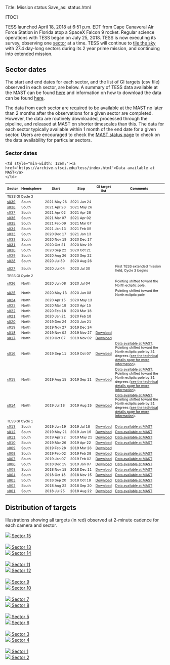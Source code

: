 Title: Mission status
Save_as: status.html

[TOC]

<!-- <img class="img-responsive" style="max-width:67%;" src="images/giprogram/timeline.jpg" alt="TESS CSC timeline"> -->

TESS launched April 18, 2018 at 6:51 p.m. EDT from Cape Canaveral Air
Force Station in Florida atop a SpaceX Falcon 9 rocket. Regular
science operations with TESS began on July 25, 2018. TESS is now executing its survey, observing one [sector](https://heasarc.gsfc.nasa.gov/docs/tess/operations.html#field-of-view) at a time. TESS will continue to [tile the sky](https://heasarc.gsfc.nasa.gov/docs/tess/operations.html#observing-strategy) with 27.4 day-long sectors during its 2 year prime mission, and continuing into extended mission. 

<!-- 

<br/>
<img class="img-responsive" style="max-width:67%;" src="images/tess-launch.jpg">TESS launched successfully on April 18, 2018. TESS will begin collecting science data after a 60 day commissioning period.
*Image Credit: NASA/Kim Shiflett*
<br/>

<br/>
<img class="img-responsive" style="max-width:67%;" src="images/tess-launch-separation.jpg">A camera mounted on the Falcon 9 second stage shows the TESS spacecraft separating from the vehicle. At 7:53 p.m., the twin solar arrays that will power the spacecraft successfully deployed.
*Image Credit: NASA TV*
<br/> -->




<!-- The dates in the table below are from our nominal plan. -->

<!-- <br/> -->
<!-- <img class="img-responsive" style="max-width:67%;" src="images/mission/tess_observingsectorschematic_Winnpresentation.png">
<br/> -->
## Sector dates
The start and end dates for each sector, and the list of GI targets (csv
file) observed in each sector, are below. A summary of TESS data available at the MAST
can be found
[here](https://outerspace.stsci.edu/display/TESS/TESS+Holdings+Available+by+MAST+Service)
and information on how to download the data can be found [here](data-access.html).

The data from each sector are required to be available at the MAST no later than 2 months after the observations for a given sector are completed. However, the data are routinely downloaded, processed through the pipeline, and released at MAST on shorter timescales than this. The data for each sector typically available within 1 month of the end date for a given sector. Users are encouraged to check the [MAST status page](https://outerspace.stsci.edu/display/TESS/TESS+Holdings+Available+by+MAST+Service) to check on the data availability for particular sectors.

<div class="panel panel-primary">
  <div class="panel-heading">
    <h3 class="panel-title">Sector dates</h3>
  </div>
  <div class="panel-body">

  <table class="table table-striped table-hover" style="font-size: 0.77em;">
  <thead>
    <tr>
      <th style="vertical-align: middle;">Sector</th>
      <th style="vertical-align: middle;">Hemisphere</th>
      <th style="vertical-align: middle;">Start</th>
      <th style="vertical-align: middle;">Stop</th>
      <th style="vertical-align: middle;">GI target list</th>
      <!-- <th style="vertical-align: middle;" class="text-center">Release<br>notes</th> -->
      <th style="vertical-align: middle;">Comments</th>
    </tr>
  </thead>
 <tr>
  <td colspan="6">TESS GI Cycle 3</td>
 </tr>
 <tr>
    <td><a href="#s039">s039</a></td>
    <td>South</td>
    <td>2021&nbsp;May&nbsp;26</td>
    <td>2021&nbsp;Jun&nbsp;24</td>
    <td></td>
    <td style="min-width: 12em;">
    </td>
  </tr>

  <tr>
    <td><a href="#s038">s038</a></td>
    <td>South</td>
    <td>2021&nbsp;Apr&nbsp;28</td>
    <td>2021&nbsp;May&nbsp;26</td>
    <td></td>
    <td style="min-width: 12em;">
    </td>
  </tr>

  <tr>
    <td><a href="#s037">s037</a></td>
    <td>South</td>
    <td>2021&nbsp;Apr&nbsp;02</td>
    <td>2021&nbsp;Apr&nbsp;28</td>
    <td></td>
    <td style="min-width: 12em;">
    </td>
  </tr>

  <tr>
    <td><a href="#s036">s036</a></td>
    <td>South</td>
    <td>2021&nbsp;Mar&nbsp;07</td>
    <td>2021&nbsp;Apr&nbsp;02</td>
    <td></td>
    <td style="min-width: 12em;">
    </td>
  </tr>

  <tr>
    <td><a href="#s035">s035</a></td>
    <td>South</td>
    <td>2021&nbsp;Feb&nbsp;09</td>
    <td>2021&nbsp;Mar&nbsp;07</td>
    <td></td>
    <td style="min-width: 12em;">
    </td>
  </tr>

  <tr>
    <td><a href="#s034">s034</a></td>
    <td>South</td>
    <td>2021&nbsp;Jan&nbsp;13</td>
    <td>2021&nbsp;Feb&nbsp;09</td>
    <td></td>
    <td style="min-width: 12em;">
    </td>
  </tr>

  <tr>
    <td><a href="#s033">s033</a></td>
    <td>South</td>
    <td>2020&nbsp;Dec&nbsp;17</td>
    <td>2021&nbsp;Jan&nbsp;13</td>
    <td></td>
    <td style="min-width: 12em;">
    </td>
  </tr>

  <tr>
    <td><a href="#s032">s032</a></td>
    <td>South</td>
    <td>2020&nbsp;Nov&nbsp;19</td>
    <td>2020&nbsp;Dec&nbsp;17</td>
    <td></td>
    <td style="min-width: 12em;">
    </td>
  </tr>

  <tr>
    <td><a href="#s031">s031</a></td>
    <td>South</td>
    <td>2020&nbsp;Oct&nbsp;21</td>
    <td>2020&nbsp;Nov&nbsp;19</td>
    <td></td>
    <td style="min-width: 12em;">
    </td>
  </tr>

  <tr>
    <td><a href="#s030">s030</a></td>
    <td>South</td>
    <td>2020&nbsp;Sep&nbsp;22</td>
    <td>2020&nbsp;Oct&nbsp;21</td>
    <td></td>
    <td style="min-width: 12em;">
    </td>
  </tr>

  <tr>
    <td><a href="#s029">s029</a></td>
    <td>South</td>
    <td>2020&nbsp;Aug&nbsp;26</td>
    <td>2020&nbsp;Sep&nbsp;22</td>
    <td></td>
    <td style="min-width: 12em;">
    </td>
  </tr>

  <tr>
    <td><a href="#s028">s028</a></td>
    <td>South</td>
    <td>2020&nbsp;Jul&nbsp;30</td>
    <td>2020&nbsp;Aug&nbsp;26</td>
    <td></td>
    <td style="min-width: 12em;">
    </td>
  </tr>

  <tr>
    <td><a href="#s027">s027</a></td>
    <td>South</td>
    <td>2020&nbsp;Jul&nbsp;04</td>
    <td>2020&nbsp;Jul&nbsp;30</td>
    <td></td>
    <td style="min-width: 12em;">
      First TESS extended mission field, Cycle 3 begins
    </td>
  </tr>
 <tr>
  <td colspan="6">TESS GI Cycle 2</td>
 </tr>
  <tr>
    <td><a href="#s026">s026</a></td>
    <td>North</td>
    <td>2020&nbsp;Jun&nbsp;08</td>
    <td>2020&nbsp;Jul&nbsp;04</td>
    <td></td>
    <td style="min-width: 12em;">Pointing shifted toward the North ecliptic pole.
    </td>
  </tr>

  <tr>
    <td><a href="#s025">s025</a></td>
    <td>North</td>
    <td>2020&nbsp;May&nbsp;13</td>
    <td>2020&nbsp;Jun&nbsp;08</td>
    <td></td>
    <td style="min-width: 12em;">Pointing shifted toward the North ecliptic pole
    </td>
  </tr>

  <tr>
    <td><a href="#s024">s024</a></td>
    <td>North</td>
    <td>2020&nbsp;Apr&nbsp;15</td>
    <td>2020&nbsp;May&nbsp;13</td>
    <td></td>
    <td style="min-width: 12em;">
    </td>
  </tr>

  <tr>
    <td><a href="#s023">s023</a></td>
    <td>North</td>
    <td>2020&nbsp;Mar&nbsp;18</td>
    <td>2020&nbsp;Apr&nbsp;15</td>
    <td></td>
    <td style="min-width: 12em;">
    </td>
  </tr>

  <tr>
    <td><a href="#s022">s022</a></td>
    <td>North</td>
    <td>2020&nbsp;Feb&nbsp;18</td>
    <td>2020&nbsp;Mar&nbsp;18</td>
    <td></td>
    <td style="min-width: 12em;">
    </td>
  </tr>

  <tr>
    <td><a href="#s021">s021</a></td>
    <td>North</td>
    <td>2020&nbsp;Jan&nbsp;21</td>
    <td>2020&nbsp;Feb&nbsp;18</td>
    <td></td>
    <td style="min-width: 12em;">
    </td>
  </tr>

  <tr>
    <td><a href="#s020">s020</a></td>
    <td>North</td>
    <td>2019&nbsp;Dec&nbsp;24</td>
    <td>2020&nbsp;Jan&nbsp;21</td>
    <td></td>
    <td style="min-width: 12em;">
    </td>
  </tr>

  <tr>
    <td><a href="#s019">s019</a></td>
    <td>North</td>
    <td>2019&nbsp;Nov&nbsp;27</td>
    <td>2019&nbsp;Dec&nbsp;24</td>
    <td></td>
    <td style="min-width: 12em;">
    </td>
  </tr>

  <tr>
    <td><a href="#s018">s018</a></td>
    <td>North</td>
    <td>2019&nbsp;Nov&nbsp;02</td>
    <td>2019&nbsp;Nov&nbsp;27</td>
    <td><a href='data/target_lists/sector018_targets_lists/GI_S018.csv'>Download</a></td>
    <td style="min-width: 12em;">
    </td>
  </tr>

  <tr>
    <td><a href="#s017">s017</a></td>
    <td>North</td>
    <td>2019&nbsp;Oct&nbsp;07</td>
    <td>2019&nbsp;Nov&nbsp;02</td>
    <td><a href='data/target_lists/sector017_targets_lists/GI_S017.csv'>Download</a></td>
    <td style="min-width: 12em;">
    </td>
  </tr>

  <tr>
    <td><a href="#s016">s016</a></td>
    <td>North</td>
    <td>2019&nbsp;Sep&nbsp;11</td>
    <td>2019&nbsp;Oct&nbsp;07</td>
    <td><a href='data/target_lists/sector016_targets_lists/GI_S016.csv'>Download</a></td>
    <td style="min-width: 12em;">
    <a href='https://archive.stsci.edu/tess/index.html'>Data available at MAST</a>. Pointing shifted toward the North ecliptic pole by 31 degrees (<a
    href=observing-technical.html>see the technical details page for more information</a>).
    </td>
  </tr>

  <tr>
    <td><a href="#s015">s015</a></td>
    <td>North</td>
    <td>2019&nbsp;Aug&nbsp;15</td>
    <td>2019&nbsp;Sep&nbsp;11</td>
    <td><a href='data/target_lists/sector015_targets_lists/GI_S015.csv'>Download</a></td>
    <td style="min-width: 12em;"><a href='https://archive.stsci.edu/tess/index.html'>Data available at MAST</a>. Pointing shifted toward the North ecliptic pole by 31 degrees (<a
    href=observing-technical.html>see the technical details page for more information</a>).
    </td>
  </tr>

  <tr>
    <td><a href="#s014">s014</a></td>
    <td>North</td>
    <td>2019&nbsp;Jul&nbsp;18</td>
    <td>2019&nbsp;Aug&nbsp;15</td>
    <td><a href='data/target_lists/sector014_targets_lists/GI_S014.csv'>Download</a></td>
    <td style="min-width: 12em;"><a href='https://archive.stsci.edu/tess/index.html'>Data available at MAST</a>. Pointing shifted toward the North ecliptic pole by 31 degrees (<a
    href=observing-technical.html>see the technical details page for more information</a>).
    </td>
  </tr>

 <tr>
  <td colspan="6">TESS GI Cycle 1</td>
 </tr>

  <tr>
    <td><a href="#s013">s013</a></td>
    <td>South</td>
    <td>2019&nbsp;Jun&nbsp;19</td>
    <td>2019&nbsp;Jul&nbsp;18</td>
    <td><a href='data/target_lists/sector013_targets_lists/GI_S013.csv'>Download</a></td>
    <td style="min-width: 12em;"><a href='https://archive.stsci.edu/tess/index.html'>Data available at MAST</a>
    </td>
  </tr>

  <tr>
    <td><a href="#s012">s012</a></td>
    <td>South</td>
    <td>2019&nbsp;May&nbsp;21</td>
    <td>2019&nbsp;Jun&nbsp;19</td>
    <td><a href='data/target_lists/sector012_targets_lists/GI_S012.csv'>Download</a></td>
    <td style="min-width: 12em;"><a href='https://archive.stsci.edu/tess/index.html'>Data available at MAST</a>
    </td>
  </tr>

  <tr>
    <td><a href="#s011">s011</a></td>
    <td>South</td>
    <td>2019&nbsp;Apr&nbsp;22</td>
    <td>2019&nbsp;May&nbsp;21</td>
    <td><a href='data/target_lists/sector011_targets_lists/GI_S011.csv'>Download</a></td>
    <td style="min-width: 12em;"><a href='https://archive.stsci.edu/tess/index.html'>Data available at MAST</a>
    </td>
  </tr>

  <tr>
    <td><a href="#s010">s010</a></td>
    <td>South</td>
    <td>2019&nbsp;Mar&nbsp;26</td>
    <td>2019&nbsp;Apr&nbsp;22</td>
    <td><a href='data/target_lists/sector010_targets_lists/GI_S010.csv'>Download</a></td>
    <td style="min-width: 12em;"><a href='https://archive.stsci.edu/tess/index.html'>Data available at MAST</a>
    </td>
  </tr>

  <tr>
    <td><a href="#s009">s009</a></td>
    <td>South</td>
    <td>2019&nbsp;Feb&nbsp;28</td>
    <td>2019&nbsp;Mar&nbsp;26</td>
    <td><a href='data/target_lists/sector009_targets_lists/GI_S009.csv'>Download</a></td>

    <td style="min-width: 12em;"><a href='https://archive.stsci.edu/tess/index.html'>Data available at MAST</a>
    </td>
  </tr>

  <tr>
    <td><a href="#s008">s008</a></td>
    <td>South</td>
    <td>2019&nbsp;Feb&nbsp;02</td>
    <td>2019&nbsp;Feb&nbsp;28</td>
    <td><a href='data/target_lists/sector008_targets_lists/GI_S008.csv'>Download</a></td>
    <td style="min-width: 12em;"><a href='https://archive.stsci.edu/tess/index.html'>Data available at MAST</a>
    </td>
  </tr>

  <tr>
    <td><a href="#s007">s007</a></td>
    <td>South</td>
    <td>2019&nbsp;Jan&nbsp;07</td>
    <td>2019&nbsp;Feb&nbsp;02</td>
    <td><a href='data/target_lists/sector007_targets_lists/GI_S007.csv'>Download</a></td>
    <td style="min-width: 12em;"><a href='https://archive.stsci.edu/tess/index.html'>Data available at MAST</a>
    </td>
  </tr>

  <tr>
    <td><a href="#s006">s006</a></td>
    <td>South</td>
    <td>2018&nbsp;Dec&nbsp;15</td>
    <td>2019&nbsp;Jan&nbsp;07</td>
    <td><a href='data/target_lists/sector006_targets_lists/GI_S006.csv'>Download</a></td>
    <td style="min-width: 12em;"><a href='https://archive.stsci.edu/tess/index.html'>Data available at MAST</a>
    </td>
  </tr>

  <tr>
    <td><a href="#s005">s005</a></td>
    <td>South</td>
    <td>2018&nbsp;Nov&nbsp;15</td>
    <td>2018&nbsp;Dec&nbsp;11</td>
    <td><a href='data/target_lists/sector005_targets_lists/GI_S005.csv'>Download</a></td>
    <td style="min-width: 12em;"><a href='https://archive.stsci.edu/tess/index.html'>Data available at MAST</a>
    </td>
  </tr>

  <tr>
    <td><a href="#s004">s004</a></td>
    <td>South</td>
    <td>2018&nbsp;Oct&nbsp;18</td>
    <td>2018&nbsp;Nov&nbsp;15</td>
    <td><a href='data/target_lists/sector004_targets_lists/GI_S004.csv'>Download</a></td>
    <td style="min-width: 12em;"><a href='https://archive.stsci.edu/tess/index.html'>Data available at MAST</a>
    </td>
  </tr>

  <tr>
    <td><a href="#s003">s003</a></td>
    <td>South</td>
    <td>2018&nbsp;Sep&nbsp;20</td>
    <td>2018&nbsp;Oct&nbsp;18</td>
    <td><a href='data/target_lists/sector003_targets_lists/GI_S003.csv'>Download</a></td>
    <td style="min-width: 12em;"><a href='https://archive.stsci.edu/tess/index.html'>Data available at MAST</a>
    </td>
  </tr>

  <tr>
    <td><a href="#s002">s002</a></td>
    <td>South</td>
    <td>2018&nbsp;Aug&nbsp;22</td>
    <td>2018&nbsp;Sep&nbsp;20</td>
    <td><a href='data/target_lists/sector002_targets_lists/GI_S002.csv'>Download</a></td>
    <td style="min-width: 12em;"><a href='https://archive.stsci.edu/tess/index.html'>Data available at MAST</a></td>
  </tr>

  <tr>
    <td><a href="#s001">s001</a></td>
    <td>South</td>
    <td>2018&nbsp;Jul&nbsp;25</td>
    <td>2018&nbsp;Aug&nbsp;22</td>
    <td><a href='data/target_lists/sector001_targets_lists/GI_S001.csv'>Download</a></td>
    <td style="min-width: 12em;"><a href='https://archive.stsci.edu/tess/index.html'>Data available at MAST</a></td>
  </tr>















































  </table>
</div>
</div>



## Distribution of targets 
Illustrations showing all targets (in red) observed at 2-minute
cadence for each camera and sector.

<div class="row">
    <div class="col-md-6 text-center">
      <a href="images/sector-plots/sector-plots.015.jpeg">
        <img id="s011" src="images/sector-plots/sector-plots.015.jpeg" class="img-responsive">
        Sector 15
      </a>
    </div>
</div>
<br>
<div class="row">
    <div class="col-md-6 text-center">
      <a href="images/sector-plots/sector-plots.013.jpeg">
        <img id="s011" src="images/sector-plots/sector-plots.013.jpeg" class="img-responsive">
        Sector 13
      </a>
    </div>
    <div class="col-md-6 text-center">
      <a href="images/sector-plots/sector-plots.014.jpeg">
        <img id="s012" src="images/sector-plots/sector-plots.014.jpeg" class="img-responsive">
        Sector 14
      </a>
    </div>
</div>
<br>
<div class="row">
    <div class="col-md-6 text-center">
      <a href="images/sector-plots/sector-plots.011.jpeg">
        <img id="s011" src="images/sector-plots/sector-plots.011.jpeg" class="img-responsive">
        Sector 11
      </a>
    </div>
    <div class="col-md-6 text-center">
      <a href="images/sector-plots/sector-plots.012.jpeg">
        <img id="s012" src="images/sector-plots/sector-plots.012.jpeg" class="img-responsive">
        Sector 12
      </a>
    </div>
</div>
<br>
<div class="row">
    <div class="col-md-6 text-center">
      <a href="images/sector-plots/sector-plots.009.jpeg">
        <img id="s009" src="images/sector-plots/sector-plots.009.jpeg" class="img-responsive">
        Sector 9
      </a>
    </div>
    <div class="col-md-6 text-center">
      <a href="images/sector-plots/sector-plots.010.jpeg">
        <img id="s010" src="images/sector-plots/sector-plots.010.jpeg" class="img-responsive">
        Sector 10
      </a>
    </div>
</div>
<br>
<div class="row">
    <div class="col-md-6 text-center">
      <a href="images/sector-plots/sector-plots.007.jpeg">
        <img id="s007" src="images/sector-plots/sector-plots.007.jpeg" class="img-responsive">
        Sector 7
      </a>
    </div>
    <div class="col-md-6 text-center">
      <a href="images/sector-plots/sector-plots.008.jpeg">
        <img id="s008" src="images/sector-plots/sector-plots.008.jpeg" class="img-responsive">
        Sector 8
      </a>
    </div>
</div>
<br>
<div class="row">
    <div class="col-md-6 text-center">
      <a href="images/sector-plots/sector-plots.005.jpeg">
        <img id="s005" src="images/sector-plots/sector-plots.005.jpeg" class="img-responsive">
        Sector 5
      </a>
    </div>
    <div class="col-md-6 text-center">
      <a href="images/sector-plots/sector-plots.006.jpeg">
        <img id="s005" src="images/sector-plots/sector-plots.006.jpeg" class="img-responsive">
        Sector 6
      </a>
    </div>
</div>
<br>
<div class="row">
    <div class="col-md-6 text-center">
      <a href="images/sector-plots/sector-plots.003.jpeg">
        <img id="s003" src="images/sector-plots/sector-plots.003.jpeg" class="img-responsive">
        Sector 3
      </a>
    </div>
    <div class="col-md-6 text-center">
      <a href="images/sector-plots/sector-plots.004.jpeg">
        <img id="s004" src="images/sector-plots/sector-plots.004.jpeg" class="img-responsive">
        Sector 4
      </a>
    </div>
</div>
<br>
<div class="row">
    <div class="col-md-6 text-center">
      <a href="images/sector-plots/sector-plots.001.jpeg">
        <img id="s001" src="images/sector-plots/sector-plots.001.jpeg" class="img-responsive">
        Sector 1
      </a>
    </div>
    <div class="col-md-6 text-center">
      <a href="images/sector-plots/sector-plots.002.jpeg">
        <img id="s002" src="images/sector-plots/sector-plots.002.jpeg" class="img-responsive">
        Sector 2
      </a>
    </div>
</div>
<br>
